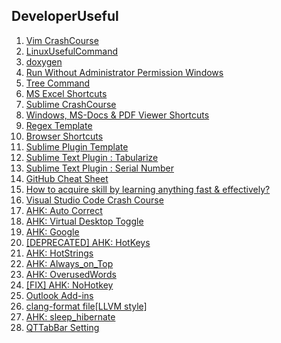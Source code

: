 ## DeveloperUseful

1. [Vim CrashCourse](https://github.com/VisheshPatel/DeveloperUseful/blob/master/Vim%20CrashCourse.md)
2. [LinuxUsefulCommand](https://github.com/VisheshPatel/DeveloperUseful/blob/master/LinuxUsefulCommand.md)
3. [doxygen](https://github.com/VisheshPatel/DeveloperUseful/blob/master/doxygen.md)
4. [Run Without Administrator Permission Windows](https://github.com/VisheshPatel/DeveloperUseful/blob/master/Run%20Without%20Administrator%20Permission.md)
5. [Tree Command](https://github.com/VisheshPatel/DeveloperUseful/blob/master/Tree.md)
6. [MS Excel Shortcuts](https://github.com/VisheshPatel/DeveloperUseful/blob/master/MS%20Excel%20Shortcuts.md)
7. [Sublime CrashCourse](https://github.com/VisheshPatel/DeveloperUseful/blob/master/Sublime%20CrashCourse.md)
8. [Windows, MS-Docs & PDF Viewer Shortcuts](https://github.com/VisheshPatel/DeveloperUseful/blob/master/Windows%20Shortcut.md)
9. [Regex Template](https://github.com/VisheshPatel/DeveloperUseful/blob/master/Regex%20Template.md)
10. [Browser Shortcuts](https://github.com/VisheshPatel/DeveloperUseful/blob/master/Browser%20Shortcut.md)
11. [Sublime Plugin Template](https://github.com/VisheshPatel/DeveloperUseful/blob/master/Sublime%20Plugin%20Template.md)
12. [Sublime Text Plugin : Tabularize](https://github.com/VisheshPatel/DeveloperUseful/blob/master/Sublime%20Text%20Plugin%20:%20Tabularize.md)
12. [Sublime Text Plugin : Serial Number](https://github.com/VisheshPatel/DeveloperUseful/blob/master/Sublime%20Text%20Plugin%20:%20Serial%20Number.md)
13. [GitHub Cheat Sheet](https://github.com/VisheshPatel/DeveloperUseful/blob/master/GitHub%20Cheat%20Sheet.md)
14. [How to acquire skill by learning anything fast & effectively?](https://github.com/VisheshPatel/DeveloperUseful/blob/master/How%20to%20acquire%20skill%20by%20learning%20anything%20fast%20%26%20effectively%3F.md)
15. [Visual Studio Code Crash Course](https://github.com/VisheshPatel/DeveloperUseful/blob/master/Visual%20Studio%20Code%20Crash%20Course.md)
16. [AHK: Auto Correct](https://github.com/VisheshPatel/DeveloperUseful/blob/master/AHK:%20Auto%20Correct.ahk)
17. [AHK: Virtual Desktop Toggle](https://github.com/VisheshPatel/DeveloperUseful/blob/master/AHK:%20Virtual%20Desktop%20Toggle.ahk)
18. [AHK: Google](https://github.com/VisheshPatel/DeveloperUseful/blob/master/AHK:%20Google.ahk)
19. [[DEPRECATED] AHK: HotKeys](https://github.com/VisheshPatel/DeveloperUseful/blob/master/AHK:%20HotKeys.md)
20. [AHK: HotStrings](https://github.com/VisheshPatel/DeveloperUseful/blob/master/AHK:%20HotStrings.ahk)
21. [AHK: Always_on_Top](https://github.com/VisheshPatel/DeveloperUseful/blob/master/AHK:%20Always_on_Top.ahk)
22. [AHK: OverusedWords](https://github.com/VisheshPatel/DeveloperUseful/blob/master/AHK:%20OverusedWords.ahk)
23. [[FIX] AHK: NoHotkey](https://github.com/VisheshPatel/DeveloperUseful/blob/master/AHK:%20NoHotkey.ahk)
24. [Outlook Add-ins](https://github.com/VisheshPatel/DeveloperUseful/blob/master/Outlook.md)
25. [clang-format file[LLVM style]](https://github.com/VisheshPatel/DeveloperUseful/blob/master/.clang-format)
26. [AHK: sleep_hibernate](https://github.com/VisheshPatel/DeveloperUseful/blob/master/AHK:%20sleep_hibernate.ahk)
27. [QTTabBar Setting](https://github.com/VisheshPatel/DeveloperUseful/blob/master/QTTabBar.xml)
